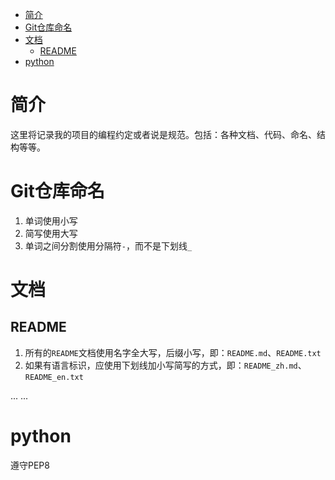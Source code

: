 
- [简介](#简介)
- [Git仓库命名](#git仓库命名)
- [文档](#文档)
  - [README](#readme)
- [python](#python)


# 简介

这里将记录我的项目的编程约定或者说是规范。包括：各种文档、代码、命名、结构等等。

# Git仓库命名

1. 单词使用小写
2. 简写使用大写
3. 单词之间分割使用分隔符`-`，而不是下划线`_`

# 文档

## README

1. 所有的`README`文档使用名字全大写，后缀小写，即：`README.md`、`README.txt`
2. 如果有语言标识，应使用下划线加小写简写的方式，即：`README_zh.md`、`README_en.txt`

...
...

# python

遵守PEP8



